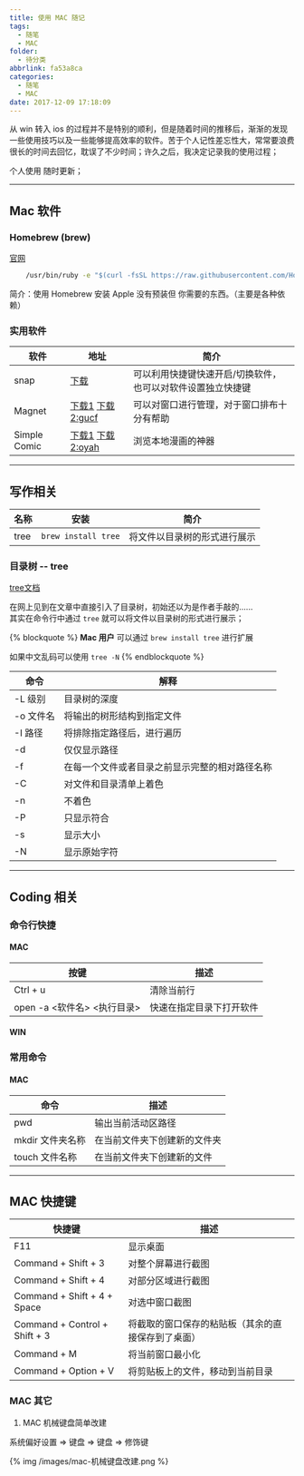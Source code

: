 ```yaml
---
title: 使用 MAC 随记
tags:
  - 随笔
  - MAC
folder:
  - 待分类
abbrlink: fa53a8ca
categories:
  - 随笔
  - MAC
date: 2017-12-09 17:18:09
---
```



从 win 转入 ios 的过程并不是特别的顺利，但是随着时间的推移后，渐渐的发现一些使用技巧以及一些能够提高效率的软件。苦于个人记性差忘性大，常常要浪费很长的时间去回忆，耽误了不少时间；许久之后，我决定记录我的使用过程；

个人使用 随时更新；

******

<!-- more -->

## Mac 软件

### Homebrew (brew)

[官网](https://brew.sh/index_zh-cn.html)

```cmd bash 安装 brew 命令
    /usr/bin/ruby -e "$(curl -fsSL https://raw.githubusercontent.com/Homebrew/install/master/install)"
```

简介：使用 Homebrew 安装 Apple 没有预装但 你需要的东西。（主要是各种依赖）

### 实用软件

软件 | 地址 | 简介
---|----|---
snap | [下载](https://itunes.apple.com/cn/app/snap/id418073146?mt=12) | 可以利用快捷键快速开启/切换软件，也可以对软件设置独立快捷键
Magnet | [下载1](https://itunes.apple.com/cn/app/magnet/id441258766?mt=12) [下载2:gucf](链接:https://pan.baidu.com/s/1i4WMHfv) | 可以对窗口进行管理，对于窗口排布十分有帮助
Simple Comic | [下载1](http://dancingtortoise.com/simplecomic/) [下载2:oyah](https://pan.baidu.com/s/1boUXm0Z) | 浏览本地漫画的神器

******

## 写作相关

名称 | 安装 | 简介
---|----|---
tree | `brew install tree` | 将文件以目录树的形式进行展示

### 目录树  -- tree

[tree文档](http://mama.indstate.edu/users/ice/tree/tree.1.html)

在网上见到在文章中直接引入了目录树，初始还以为是作者手敲的......  
其实在命令行中通过 `tree` 就可以将文件以目录树的形式进行展示；  

{% blockquote %}
**Mac 用户** 可以通过 `brew install tree` 进行扩展

如果中文乱码可以使用 `tree -N`
{% endblockquote %}

命令 | 解释
---|---
-L 级别 | 目录树的深度
-o 文件名 | 将输出的树形结构到指定文件
-I 路径 | 将排除指定路径后，进行遍历
-d | 仅仅显示路径
-f | 在每一个文件或者目录之前显示完整的相对路径名称
-C | 对文件和目录清单上着色
-n | 不着色
-P | 只显示符合
-s | 显示大小
-N | 显示原始字符

******

## Coding 相关

### 命令行快捷

#### MAC

按键 | 描述
---|---
Ctrl + u | 清除当前行
open -a <软件名> <执行目录> | 快速在指定目录下打开软件

#### WIN

### 常用命令

#### MAC

命令 | 描述
---|---
pwd | 输出当前活动区路径
mkdir 文件夹名称 | 在当前文件夹下创建新的文件夹
touch 文件名称 | 在当前文件夹下创建新的文件 

******

## MAC 快捷键

快捷键 | 描述
----|---
F11 | 显示桌面
Command + Shift + 3 | 对整个屏幕进行截图
Command + Shift + 4 | 对部分区域进行截图
Command + Shift + 4 + Space | 对选中窗口截图
Command + Control + Shift + 3 | 将截取的窗口保存的粘贴板（其余的直接保存到了桌面）
Command + M | 将当前窗口最小化
Command + Option + V | 将剪贴板上的文件，移动到当前目录

### MAC 其它

1. MAC 机械键盘简单改建

  系统偏好设置 => 键盘 => 键盘 => 修饰键

  {% img /images/mac-机械键盘改建.png %}